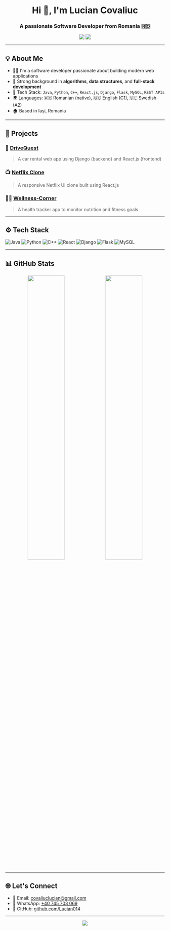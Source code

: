 <h1 align="center">Hi 👋, I'm Lucian Covaliuc</h1>
<h3 align="center">A passionate Software Developer from Romania 🇷🇴</h3>

<p align="center">
  <a href="mailto:covaliuclucian@gmail.com"><img src="https://img.shields.io/badge/Email-covaliuclucian@gmail.com-red?style=flat-square&logo=gmail"></a>
  <a href="https://github.com/Lucian014"><img src="https://img.shields.io/badge/GitHub-Lucian014-181717?style=flat-square&logo=github"></a>
</p>

---

## 💡 About Me

- 👨‍💻 I'm a software developer passionate about building modern web applications
- 🧠 Strong background in **algorithms**, **data structures**, and **full-stack development**
- 🚀 Tech Stack: `Java`, `Python`, `C++`, `React.js`, `Django`, `Flask`, `MySQL`, `REST APIs`
- 🌍 Languages: 🇷🇴 Romanian (native), 🇬🇧 English (C1), 🇸🇪 Swedish (A2)
- 🏠 Based in Iași, Romania

---

## 🧠 Projects

### 🚗 [DriveQuest](https://github.com/Lucian014/DriveQuest)
> A car rental web app using Django (backend) and React.js (frontend)

### 📺 [Netflix Clone](https://github.com/Lucian014/Netflix-Clone)
> A responsive Netflix UI clone built using React.js

### 🧘‍♂️ [Wellness-Corner](https://github.com/MOMOKILLER000/Wellness-Corner)
> A health tracker app to monitor nutrition and fitness goals

---

## ⚙️ Tech Stack

![Java](https://img.shields.io/badge/Java-ED8B00?style=for-the-badge&logo=openjdk&logoColor=white)
![Python](https://img.shields.io/badge/Python-3776AB?style=for-the-badge&logo=python&logoColor=white)
![C++](https://img.shields.io/badge/C++-00599C?style=for-the-badge&logo=c%2b%2b&logoColor=white)
![React](https://img.shields.io/badge/React.js-61DAFB?style=for-the-badge&logo=react&logoColor=black)
![Django](https://img.shields.io/badge/Django-092E20?style=for-the-badge&logo=django&logoColor=white)
![Flask](https://img.shields.io/badge/Flask-000000?style=for-the-badge&logo=flask&logoColor=white)
![MySQL](https://img.shields.io/badge/MySQL-00758F?style=for-the-badge&logo=mysql&logoColor=white)

---

## 📊 GitHub Stats

<p align="center">
  <img src="https://github-readme-stats.vercel.app/api?username=Lucian014&show_icons=true&theme=tokyonight" width="48%" />
  <img src="https://github-readme-streak-stats.herokuapp.com/?user=Lucian014&theme=tokyonight" width="48%" />
</p>

---

## 🌐 Let's Connect

- 📧 Email: [covaliuclucian@gmail.com](mailto:covaliuclucian@gmail.com)
- 💬 WhatsApp: [+40 745 703 069](https://wa.me/40745703069)
- 🐙 GitHub: [github.com/Lucian014](https://github.com/Lucian014)

---

<p align="center">
  <img src="https://readme-typing-svg.herokuapp.com/?lines=Software+Developer;Full+Stack+Enthusiast;Tech+Lover;Always+Learning...&center=true&width=380&height=45">
</p>
